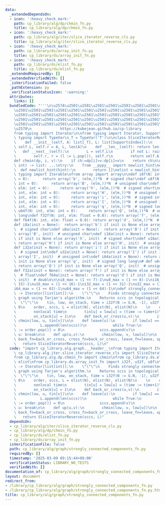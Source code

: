 ```yaml
---
data:
  _extendedDependsOn:
  - icon: ':heavy_check_mark:'
    path: cp_library/alg/dp/chmin_fn.py
    title: cp_library/alg/dp/chmin_fn.py
  - icon: ':heavy_check_mark:'
    path: cp_library/alg/iter/slice_iterator_reverse_cls.py
    title: cp_library/alg/iter/slice_iterator_reverse_cls.py
  - icon: ':heavy_check_mark:'
    path: cp_library/ds/array_init_fn.py
    title: cp_library/ds/array_init_fn.py
  - icon: ':heavy_check_mark:'
    path: cp_library/ds/elist_fn.py
    title: cp_library/ds/elist_fn.py
  _extendedRequiredBy: []
  _extendedVerifiedWith: []
  _isVerificationFailed: false
  _pathExtension: py
  _verificationStatusIcon: ':warning:'
  attributes:
    links: []
  bundledCode: "'''\n\u257A\u2501\u2501\u2501\u2501\u2501\u2501\u2501\u2501\u2501\u2501\
    \u2501\u2501\u2501\u2501\u2501\u2501\u2501\u2501\u2501\u2501\u2501\u2501\u2501\
    \u2501\u2501\u2501\u2501\u2501\u2501\u2501\u2501\u2501\u2501\u2501\u2501\u2501\
    \u2501\u2501\u2501\u2501\u2501\u2501\u2501\u2501\u2501\u2501\u2501\u2501\u2501\
    \u2501\u2501\u2501\u2501\u2501\u2501\u2501\u2501\u2501\u2501\u2501\u2501\u2501\
    \u2578\n             https://kobejean.github.io/cp-library               \n'''\n\
    from typing import Iterator\n\nfrom typing import Iterator, SupportsIndex\nfrom\
    \ typing import TypeVar\n_T = TypeVar('T')\n\nclass SliceIteratorReverse(Iterator[_T]):\n\
    \    def __init__(self, A: list[_T], L: list[SupportsIndex]):\n        self.A,\
    \ self.L, self.r = A, L, len(A)\n    def __len__(self): return len(self.L)\n \
    \   def __next__(self):\n        L = self.L\n        if not L: raise StopIteration\n\
    \        self.r, r = (l := L.pop()), self.r\n        return self.A[l:r]\n\n\n\
    def chmin(dp, i, v):\n    if ch:=dp[i]>v:dp[i]=v\n    return ch\n\n\ndef elist(est_len:\
    \ int) -> list: ...\ntry:\n    from __pypy__ import newlist_hint\nexcept:\n  \
    \  def newlist_hint(hint):\n        return []\nelist = newlist_hint\n    \nfrom\
    \ typing import Iterable\nfrom array import array\n\ndef i8f(N: int, elm: int\
    \ = 0):      return array('b', (elm,))*N  # signed char\ndef u8f(N: int, elm:\
    \ int = 0):      return array('B', (elm,))*N  # unsigned char\ndef i16f(N: int,\
    \ elm: int = 0):     return array('h', (elm,))*N  # signed short\ndef u16f(N:\
    \ int, elm: int = 0):     return array('H', (elm,))*N  # unsigned short\ndef i32f(N:\
    \ int, elm: int = 0):     return array('i', (elm,))*N  # signed int\ndef u32f(N:\
    \ int, elm: int = 0):     return array('I', (elm,))*N  # unsigned int\ndef i64f(N:\
    \ int, elm: int = 0):     return array('q', (elm,))*N  # signed long long\n# def\
    \ u64f(N: int, elm: int = 0):     return array('Q', (elm,))*N  # unsigned long\
    \ long\ndef f32f(N: int, elm: float = 0.0): return array('f', (elm,))*N  # float\n\
    def f64f(N: int, elm: float = 0.0): return array('d', (elm,))*N  # double\n\n\
    def i8a(init = None):  return array('b') if init is None else array('b', init)\
    \  # signed char\ndef u8a(init = None):  return array('B') if init is None else\
    \ array('B', init)  # unsigned char\ndef i16a(init = None): return array('h')\
    \ if init is None else array('h', init)  # signed short\ndef u16a(init = None):\
    \ return array('H') if init is None else array('H', init)  # unsigned short\n\
    def i32a(init = None): return array('i') if init is None else array('i', init)\
    \  # signed int\ndef u32a(init = None): return array('I') if init is None else\
    \ array('I', init)  # unsigned int\ndef i64a(init = None): return array('q') if\
    \ init is None else array('q', init)  # signed long long\n# def u64a(init = None):\
    \ return array('Q') if init is None else array('Q', init)  # unsigned long long\n\
    def f32a(init = None): return array('f') if init is None else array('f', init)\
    \  # float\ndef f64a(init = None): return array('d') if init is None else array('d',\
    \ init)  # double\n\ni8_max = (1 << 7)-1\nu8_max = (1 << 8)-1\ni16_max = (1 <<\
    \ 15)-1\nu16_max = (1 << 16)-1\ni32_max = (1 << 31)-1\nu32_max = (1 << 32)-1\n\
    i64_max = (1 << 63)-1\nu64_max = (1 << 64)-1\n\ndef strongly_connected_components(G)\
    \ -> Iterator[list[int]]:\n    \"\"\"\n    Finds strongly connected sccs in directed\
    \ graph using Tarjan's algorithm.\n    Returns sccs in topological order.\n  \
    \  \"\"\"\n    tin, low, on_stack, time = i32f(N := G.N, -1), u32f(N), u8f(N),\
    \ 0\n    order, sccs, L = elist(N), elist(N), elist(N)\n    \n    def enter(u):\n\
    \        nonlocal time\n        tin[u] = low[u] = (time := time+1)\n        order.append(u)\n\
    \        on_stack[u] = 1\n\n    def back_or_cross(u,v):\n        if on_stack[v]:\
    \ chmin(low, u, tin[v])\n\n    def leave(u):\n        if low[u] == tin[u]:\n \
    \           L.append(len(sccs))\n            while True:\n                on_stack[v\
    \ := order.pop()] = 0\n                sccs.append(v)\n                if v ==\
    \ u: break\n\n    def up(u,v):\n        chmin(low, v, low[u])\n\n    G.dfs(enter_fn=enter,\
    \ back_fn=back_or_cross, cross_fn=back_or_cross, leave_fn=leave, up_fn=up)\n \
    \   return SliceIteratorReverse(sccs, L)\n"
  code: "import cp_library.alg.graph.__header__\nfrom typing import Iterator\nfrom\
    \ cp_library.alg.iter.slice_iterator_reverse_cls import SliceIteratorReverse\n\
    from cp_library.alg.dp.chmin_fn import chmin\nfrom cp_library.ds.elist_fn import\
    \ elist\nfrom cp_library.ds.array_init_fn import i32f, u32f, u8f\n\ndef strongly_connected_components(G)\
    \ -> Iterator[list[int]]:\n    \"\"\"\n    Finds strongly connected sccs in directed\
    \ graph using Tarjan's algorithm.\n    Returns sccs in topological order.\n  \
    \  \"\"\"\n    tin, low, on_stack, time = i32f(N := G.N, -1), u32f(N), u8f(N),\
    \ 0\n    order, sccs, L = elist(N), elist(N), elist(N)\n    \n    def enter(u):\n\
    \        nonlocal time\n        tin[u] = low[u] = (time := time+1)\n        order.append(u)\n\
    \        on_stack[u] = 1\n\n    def back_or_cross(u,v):\n        if on_stack[v]:\
    \ chmin(low, u, tin[v])\n\n    def leave(u):\n        if low[u] == tin[u]:\n \
    \           L.append(len(sccs))\n            while True:\n                on_stack[v\
    \ := order.pop()] = 0\n                sccs.append(v)\n                if v ==\
    \ u: break\n\n    def up(u,v):\n        chmin(low, v, low[u])\n\n    G.dfs(enter_fn=enter,\
    \ back_fn=back_or_cross, cross_fn=back_or_cross, leave_fn=leave, up_fn=up)\n \
    \   return SliceIteratorReverse(sccs, L)"
  dependsOn:
  - cp_library/alg/iter/slice_iterator_reverse_cls.py
  - cp_library/alg/dp/chmin_fn.py
  - cp_library/ds/elist_fn.py
  - cp_library/ds/array_init_fn.py
  isVerificationFile: false
  path: cp_library/alg/graph/strongly_connected_components_fn.py
  requiredBy: []
  timestamp: '2025-03-09 09:15:44+09:00'
  verificationStatus: LIBRARY_NO_TESTS
  verifiedWith: []
documentation_of: cp_library/alg/graph/strongly_connected_components_fn.py
layout: document
redirect_from:
- /library/cp_library/alg/graph/strongly_connected_components_fn.py
- /library/cp_library/alg/graph/strongly_connected_components_fn.py.html
title: cp_library/alg/graph/strongly_connected_components_fn.py
---
```

